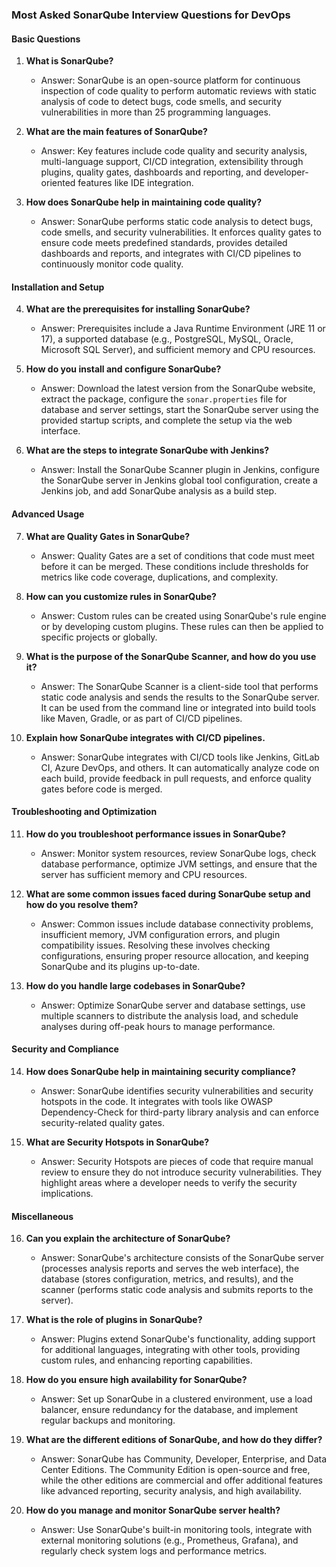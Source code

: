 ### Most Asked SonarQube Interview Questions for DevOps

#### Basic Questions
1. **What is SonarQube?**
   - Answer: SonarQube is an open-source platform for continuous inspection of code quality to perform automatic reviews with static analysis of code to detect bugs, code smells, and security vulnerabilities in more than 25 programming languages.

2. **What are the main features of SonarQube?**
   - Answer: Key features include code quality and security analysis, multi-language support, CI/CD integration, extensibility through plugins, quality gates, dashboards and reporting, and developer-oriented features like IDE integration.

3. **How does SonarQube help in maintaining code quality?**
   - Answer: SonarQube performs static code analysis to detect bugs, code smells, and security vulnerabilities. It enforces quality gates to ensure code meets predefined standards, provides detailed dashboards and reports, and integrates with CI/CD pipelines to continuously monitor code quality.

#### Installation and Setup
4. **What are the prerequisites for installing SonarQube?**
   - Answer: Prerequisites include a Java Runtime Environment (JRE 11 or 17), a supported database (e.g., PostgreSQL, MySQL, Oracle, Microsoft SQL Server), and sufficient memory and CPU resources.

5. **How do you install and configure SonarQube?**
   - Answer: Download the latest version from the SonarQube website, extract the package, configure the `sonar.properties` file for database and server settings, start the SonarQube server using the provided startup scripts, and complete the setup via the web interface.

6. **What are the steps to integrate SonarQube with Jenkins?**
   - Answer: Install the SonarQube Scanner plugin in Jenkins, configure the SonarQube server in Jenkins global tool configuration, create a Jenkins job, and add SonarQube analysis as a build step.

#### Advanced Usage
7. **What are Quality Gates in SonarQube?**
   - Answer: Quality Gates are a set of conditions that code must meet before it can be merged. These conditions include thresholds for metrics like code coverage, duplications, and complexity.

8. **How can you customize rules in SonarQube?**
   - Answer: Custom rules can be created using SonarQube's rule engine or by developing custom plugins. These rules can then be applied to specific projects or globally.

9. **What is the purpose of the SonarQube Scanner, and how do you use it?**
   - Answer: The SonarQube Scanner is a client-side tool that performs static code analysis and sends the results to the SonarQube server. It can be used from the command line or integrated into build tools like Maven, Gradle, or as part of CI/CD pipelines.

10. **Explain how SonarQube integrates with CI/CD pipelines.**
    - Answer: SonarQube integrates with CI/CD tools like Jenkins, GitLab CI, Azure DevOps, and others. It can automatically analyze code on each build, provide feedback in pull requests, and enforce quality gates before code is merged.

#### Troubleshooting and Optimization
11. **How do you troubleshoot performance issues in SonarQube?**
    - Answer: Monitor system resources, review SonarQube logs, check database performance, optimize JVM settings, and ensure that the server has sufficient memory and CPU resources.

12. **What are some common issues faced during SonarQube setup and how do you resolve them?**
    - Answer: Common issues include database connectivity problems, insufficient memory, JVM configuration errors, and plugin compatibility issues. Resolving these involves checking configurations, ensuring proper resource allocation, and keeping SonarQube and its plugins up-to-date.

13. **How do you handle large codebases in SonarQube?**
    - Answer: Optimize SonarQube server and database settings, use multiple scanners to distribute the analysis load, and schedule analyses during off-peak hours to manage performance.

#### Security and Compliance
14. **How does SonarQube help in maintaining security compliance?**
    - Answer: SonarQube identifies security vulnerabilities and security hotspots in the code. It integrates with tools like OWASP Dependency-Check for third-party library analysis and can enforce security-related quality gates.

15. **What are Security Hotspots in SonarQube?**
    - Answer: Security Hotspots are pieces of code that require manual review to ensure they do not introduce security vulnerabilities. They highlight areas where a developer needs to verify the security implications.

#### Miscellaneous
16. **Can you explain the architecture of SonarQube?**
    - Answer: SonarQube's architecture consists of the SonarQube server (processes analysis reports and serves the web interface), the database (stores configuration, metrics, and results), and the scanner (performs static code analysis and submits reports to the server).

17. **What is the role of plugins in SonarQube?**
    - Answer: Plugins extend SonarQube's functionality, adding support for additional languages, integrating with other tools, providing custom rules, and enhancing reporting capabilities.

18. **How do you ensure high availability for SonarQube?**
    - Answer: Set up SonarQube in a clustered environment, use a load balancer, ensure redundancy for the database, and implement regular backups and monitoring.

19. **What are the different editions of SonarQube, and how do they differ?**
    - Answer: SonarQube has Community, Developer, Enterprise, and Data Center Editions. The Community Edition is open-source and free, while the other editions are commercial and offer additional features like advanced reporting, security analysis, and high availability.

20. **How do you manage and monitor SonarQube server health?**
    - Answer: Use SonarQube's built-in monitoring tools, integrate with external monitoring solutions (e.g., Prometheus, Grafana), and regularly check system logs and performance metrics.
